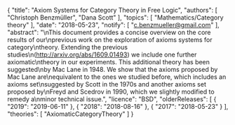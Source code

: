 {
    "title": "Axiom Systems for Category Theory in Free Logic",
    "authors": [
        "Christoph Benzmüller",
        "Dana Scott"
    ],
    "topics": [
        "Mathematics/Category theory"
    ],
    "date": "2018-05-23",
    "notify": [
        "c.benzmueller@gmail.com"
    ],
    "abstract": "\nThis document provides a concise overview on the core results of our\nprevious work on the exploration of axioms systems for category\ntheory. Extending the previous studies\n(http://arxiv.org/abs/1609.01493) we include one further axiomatic\ntheory in our experiments. This additional theory has been suggested\nby Mac Lane in 1948. We show that the axioms proposed by Mac Lane are\nequivalent to the ones we studied before, which includes an axioms set\nsuggested by Scott in the 1970s and another axioms set proposed by\nFreyd and Scedrov in 1990, which we slightly modified to remedy a\nminor technical issue.",
    "licence": "BSD",
    "olderReleases": [
        {
            "2019": "2019-06-11"
        },
        {
            "2018": "2018-08-16"
        },
        {
            "2017": "2018-05-23"
        }
    ],
    "theories": [
        "AxiomaticCategoryTheory"
    ]
}